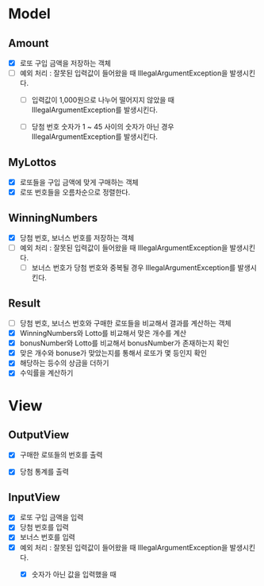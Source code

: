# Model
## Amount
- [x] 로또 구입 금액을 저장하는 객체
- [ ] 예외 처리 : 잘못된 입력값이 들어왔을 때 IllegalArgumentException을 발생시킨다.
    - [ ] 입력값이 1,000원으로 나누어 떨어지지 않았을 때 IllegalArgumentException를 발생시킨다.
    - [ ] 당첨 번호 숫자가 1 ~ 45 사이의 숫자가 아닌 경우 IllegalArgumentException를 발생시킨다.


## MyLottos
- [x] 로또들을 구입 금액에 맞게 구매하는 객체
- [x] 로또 번호들을 오름차순으로 정렬한다.

## WinningNumbers
- [x] 당첨 번호, 보너스 번호를 저장하는 객체
- [ ] 예외 처리 : 잘못된 입력값이 들어왔을 때 IllegalArgumentException을 발생시킨다.
    - [ ] 보너스 번호가 당첨 번호와 중복될 경우 IllegalArgumentException를 발생시킨다.

## Result
- [ ] 당첨 번호, 보너스 번호와 구매한 로또들을 비교해서 결과를 계산하는 객체
- [x] WinningNumbers와 Lotto를 비교해서 맞은 개수를 계산
- [x] bonusNumber와 Lotto를 비교해서 bonusNumber가 존재하는지 확인
- [x] 맞은 개수와 bonuse가 맞았는지를 통해서 로또가 몇 등인지 확인
- [x] 해당하는 등수의 상금을 더하기
- [x] 수익률을 계산하기

# View
## OutputView
- [x] 구매한 로또들의 번호를 출력
- [x] 당첨 통계를 출력


## InputView
- [x] 로또 구입 금액을 입력
- [x] 당첨 번호를 입력
- [x] 보너스 번호를 입력
- [x] 예외 처리 : 잘못된 입력값이 들어왔을 때 IllegalArgumentException을 발생시킨다.
    - [x] 숫자가 아닌 값을 입력했을 때 


